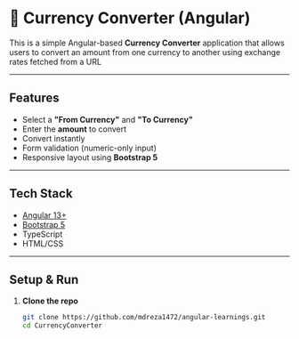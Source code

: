 # 💱 Currency Converter (Angular)

This is a simple Angular-based **Currency Converter** application that allows users to convert an amount from one currency to another using exchange rates fetched from a URL

---

## Features

- Select a **"From Currency"** and **"To Currency"**
- Enter the **amount** to convert
- Convert instantly
- Form validation (numeric-only input)
- Responsive layout using **Bootstrap 5**

---

## Tech Stack

- [Angular 13+](https://angular.io/)
- [Bootstrap 5](https://getbootstrap.com/)
- TypeScript
- HTML/CSS

---

## Setup & Run

1. **Clone the repo**
   ```bash
   git clone https://github.com/mdreza1472/angular-learnings.git
   cd CurrencyConverter
